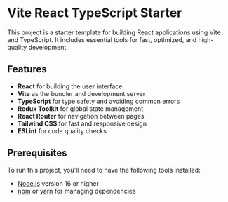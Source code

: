 # Vite React TypeScript Starter

This project is a starter template for building React applications using Vite and TypeScript. It includes essential tools for fast, optimized, and high-quality development.

## Features

- **React** for building the user interface
- **Vite** as the bundler and development server
- **TypeScript** for type safety and avoiding common errors
- **Redux Toolkit** for global state management
- **React Router** for navigation between pages
- **Tailwind CSS** for fast and responsive design
- **ESLint** for code quality checks

## Prerequisites

To run this project, you'll need to have the following tools installed:

- [Node.js](https://nodejs.org/) version 16 or higher
- [npm](https://www.npmjs.com/) or [yarn](https://yarnpkg.com/) for managing dependencies
